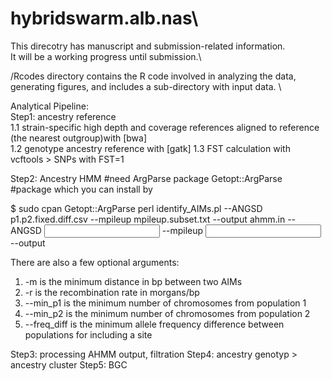 # hybridswarm.alb.nas\
This direcotry has manuscript and submission-related information. \
It will be a working progress until submission.\

/Rcodes directory contains the R code involved in analyzing the data, generating figures, and includes a sub-directory with input data. \

Analytical Pipeline: \
Step1: ancestry reference\
1.1 strain-specific high depth and coverage references aligned to reference (the nearest outgroup)with [bwa]\
1.2 genotype ancestry reference with [gatk]
1.3 FST calculation with vcftools > SNPs with FST=1 

Step2: Ancestry HMM
#need ArgParse package 
Getopt::ArgParse #package which you can install by

$ sudo cpan Getopt::ArgParse
perl identify_AIMs.pl --ANGSD p1.p2.fixed.diff.csv --mpileup mpileup.subset.txt --output ahmm.in
--ANGSD <input CSV file in the same format as before>
--mpileup <input mpileup file>
--output <output file for input to ahmm>

There are also a few optional arguments:
1. -m is the minimum distance in bp between two AIMs
2. -r is the recombination rate in morgans/bp
3. --min_p1 is the minimum number of chromosomes from population 1
4. --min_p2 is the minimum number of chromosomes from population 2
5. --freq_diff is the minimum allele frequency difference between populations for including a site

Step3: processing AHMM output, filtration 
Step4: ancestry genotyp > ancestry cluster
Step5: BGC
